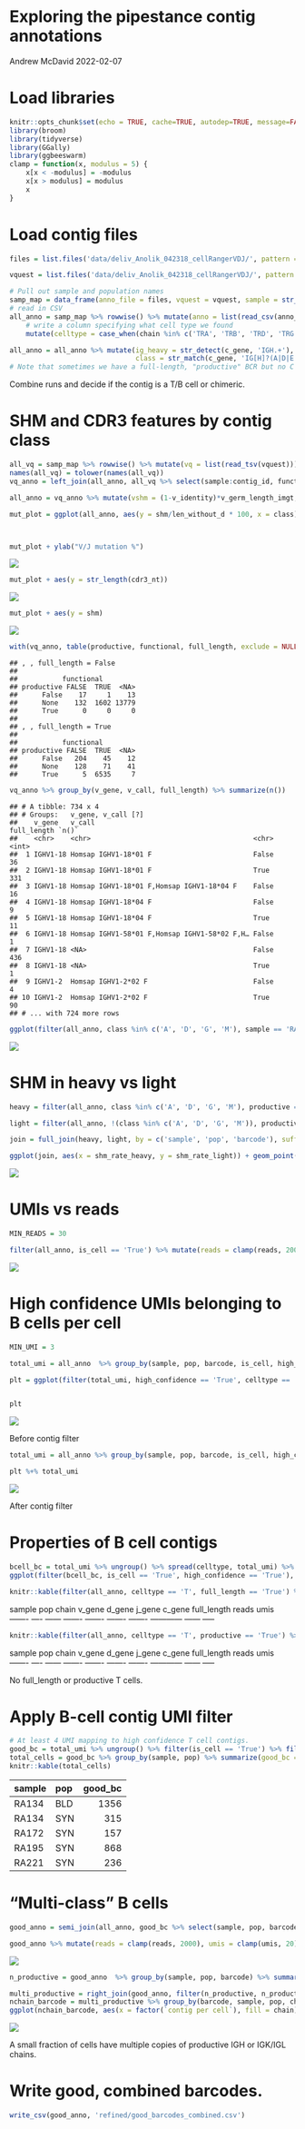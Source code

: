 Exploring the pipestance contig annotations
================
Andrew McDavid
2022-02-07

# Load libraries

``` r
knitr::opts_chunk$set(echo = TRUE, cache=TRUE, autodep=TRUE, message=FALSE, warning=FALSE)
library(broom)
library(tidyverse)
library(GGally)
library(ggbeeswarm)
clamp = function(x, modulus = 5) {
    x[x < -modulus] = -modulus
    x[x > modulus] = modulus
    x
}
```

# Load contig files

``` r
files = list.files('data/deliv_Anolik_042318_cellRangerVDJ/', pattern = "all_contig_annotations.csv", recursive = TRUE, full.names = TRUE)

vquest = list.files('data/deliv_Anolik_042318_cellRangerVDJ/', pattern = "*_db-pass.tab", recursive = TRUE, full.names = TRUE)

# Pull out sample and population names
samp_map = data_frame(anno_file = files, vquest = vquest, sample = str_match(files, '//Sample_(RA[0-9]+)')[,2], pop = str_match(files, '(Syn|SYN|BLD)')[,1] %>% toupper())
# read in CSV
all_anno = samp_map %>% rowwise() %>% mutate(anno = list(read_csv(anno_file))) %>% unnest() %>% 
    # write a column specifying what cell type we found
    mutate(celltype = case_when(chain %in% c('TRA', 'TRB', 'TRD', 'TRG') ~ "T", chain == 'Multi' ~ 'Multi', chain %in% c('IGH','IGK', 'IGL') ~ 'B', TRUE ~ NA_character_))

all_anno = all_anno %>% mutate(ig_heavy = str_detect(c_gene, 'IGH.+'),
                               class = str_match(c_gene, 'IG[H]?(A|D|E|G|M|K|L)[C0-9]*')[,2])
# Note that sometimes we have a full-length, "productive" BCR but no C gene recovered!
```

Combine runs and decide if the contig is a T/B cell or chimeric.

# SHM and CDR3 features by contig class

``` r
all_vq = samp_map %>% rowwise() %>% mutate(vq = list(read_tsv(vquest))) %>% unnest() %>% dplyr::rename(contig_id = SEQUENCE_ID)
names(all_vq) = tolower(names(all_vq))
vq_anno = left_join(all_anno, all_vq %>% select(sample:contig_id, functional:j_call, v_seq_start:j_identity), by = c('sample', 'pop', 'contig_id'))

all_anno = vq_anno %>% mutate(vshm = (1-v_identity)*v_germ_length_imgt, jshm = (1-j_identity)*j_germ_length, shm = vshm + jshm, len_without_d = v_germ_length_imgt + j_germ_length)

mut_plot = ggplot(all_anno, aes(y = shm/len_without_d * 100, x = class)) + geom_quasirandom() + stat_summary() + facet_wrap(~sample + pop)



mut_plot + ylab("V/J mutation %") 
```

![](02vdj_explore_files/figure-gfm/unnamed-chunk-2-1.png)<!-- -->

``` r
mut_plot + aes(y = str_length(cdr3_nt))
```

![](02vdj_explore_files/figure-gfm/unnamed-chunk-2-2.png)<!-- -->

``` r
mut_plot + aes(y = shm)
```

![](02vdj_explore_files/figure-gfm/unnamed-chunk-2-3.png)<!-- -->

``` r
with(vq_anno, table(productive, functional, full_length, exclude = NULL))
```

    ## , , full_length = False
    ## 
    ##           functional
    ## productive FALSE  TRUE  <NA>
    ##      False    17     1    13
    ##      None    132  1602 13779
    ##      True      0     0     0
    ## 
    ## , , full_length = True
    ## 
    ##           functional
    ## productive FALSE  TRUE  <NA>
    ##      False   204    45    12
    ##      None    128    71    41
    ##      True      5  6535     7

``` r
vq_anno %>% group_by(v_gene, v_call, full_length) %>% summarize(n())
```

    ## # A tibble: 734 x 4
    ## # Groups:   v_gene, v_call [?]
    ##    v_gene   v_call                                       full_length `n()`
    ##    <chr>    <chr>                                        <chr>       <int>
    ##  1 IGHV1-18 Homsap IGHV1-18*01 F                         False          36
    ##  2 IGHV1-18 Homsap IGHV1-18*01 F                         True          331
    ##  3 IGHV1-18 Homsap IGHV1-18*01 F,Homsap IGHV1-18*04 F    False          16
    ##  4 IGHV1-18 Homsap IGHV1-18*04 F                         False           9
    ##  5 IGHV1-18 Homsap IGHV1-18*04 F                         True           11
    ##  6 IGHV1-18 Homsap IGHV1-58*01 F,Homsap IGHV1-58*02 F,H… False           1
    ##  7 IGHV1-18 <NA>                                         False         436
    ##  8 IGHV1-18 <NA>                                         True            1
    ##  9 IGHV1-2  Homsap IGHV1-2*02 F                          False           4
    ## 10 IGHV1-2  Homsap IGHV1-2*02 F                          True           90
    ## # ... with 724 more rows

``` r
ggplot(filter(all_anno, class %in% c('A', 'D', 'G', 'M'), sample == 'RA134', productive == 'True'), aes(y = shm/len_without_d * 100, x = pop)) + geom_quasirandom(aes(color = pop)) + facet_grid( ~ class) + theme_minimal(base_size = 14) + ylab("V/J mutation %")  + xlab('') + theme(legend.pos = 'top') + stat_summary()
```

![](02vdj_explore_files/figure-gfm/ra134_shm-1.png)<!-- -->

# SHM in heavy vs light

``` r
heavy = filter(all_anno, class %in% c('A', 'D', 'G', 'M'), productive == 'True') %>% group_by(sample, pop, barcode) %>% summarize(shm_rate = mean(shm/len_without_d, na.rm = TRUE), class = class[1])

light = filter(all_anno, !(class %in% c('A', 'D', 'G', 'M')), productive == 'True')  %>% group_by(sample, pop, barcode) %>% summarize(shm_rate = mean(shm/len_without_d, na.rm = TRUE), class = class[1])

join = full_join(heavy, light, by = c('sample', 'pop', 'barcode'), suffix = c('_heavy', '_light'))

ggplot(join, aes(x = shm_rate_heavy, y = shm_rate_light)) + geom_point(aes(color = sample)) + geom_smooth(method = 'lm') + facet_grid(~class_light ~ class_heavy, scales = 'free')
```

![](02vdj_explore_files/figure-gfm/unnamed-chunk-3-1.png)<!-- -->

# UMIs vs reads

``` r
MIN_READS = 30

filter(all_anno, is_cell == 'True') %>% mutate(reads = clamp(reads, 2000), umis = clamp(umis, 32)) %>% mutate(umi_cat = cut(umis, breaks = c(0, 1, 2, 4, 8, 16, 32)), type = case_when( (celltype == 'B') & productive == 'True' ~ 'productive B' , celltype == 'B' ~ 'unproductive B',  TRUE ~ 'other')) %>% ggplot(aes(x = reads, y = umi_cat)) + geom_quasirandom(size = 1, alpha = .5, groupOnX = FALSE) + facet_wrap(~type) + scale_x_log10() + geom_vline(xintercept = MIN_READS, lty = 2)
```

![](02vdj_explore_files/figure-gfm/unnamed-chunk-4-1.png)<!-- -->

# High confidence UMIs belonging to B cells per cell

``` r
MIN_UMI = 3

total_umi = all_anno  %>% group_by(sample, pop, barcode, is_cell, high_confidence, celltype) %>% summarize(total_umi = sum(umis))

plt = ggplot(filter(total_umi, high_confidence == 'True', celltype == 'B'), aes(lty = factor(is_cell), x = total_umi, color = interaction(sample, pop), label = str_c(sample, pop))) + stat_ecdf() +  coord_cartesian(xlim = c(0, 10)) + ylab('Fraction of barcodes') + geom_vline(xintercept = MIN_UMI, lty = 2) + theme_minimal()


plt
```

![](02vdj_explore_files/figure-gfm/unnamed-chunk-5-1.png)<!-- -->

Before contig filter

``` r
total_umi = all_anno %>% group_by(sample, pop, barcode, is_cell, high_confidence, celltype) %>% summarize(total_umi = sum(umis * (reads > MIN_READS)))

plt %+% total_umi
```

![](02vdj_explore_files/figure-gfm/unnamed-chunk-6-1.png)<!-- -->

After contig filter

# Properties of B cell contigs

``` r
bcell_bc = total_umi %>% ungroup() %>% spread(celltype, total_umi) %>% mutate(Bratio = B/(B+T))
ggplot(filter(bcell_bc, is_cell == 'True', high_confidence == 'True'), aes(x = T, y = B)) + geom_hex() + facet_wrap(~sample + pop)
```

``` r
knitr::kable(filter(all_anno, celltype == 'T', full_length == 'True') %>% select(sample, pop, chain:full_length, reads, umis))
```

sample pop chain v\_gene d\_gene j\_gene c\_gene full\_length reads umis
——- —- —— ——- ——- ——- ——- ———— —— —–

``` r
knitr::kable(filter(all_anno, celltype == 'T', productive == 'True') %>% select(sample, pop, chain:full_length, reads, umis))
```

sample pop chain v\_gene d\_gene j\_gene c\_gene full\_length reads umis
——- —- —— ——- ——- ——- ——- ———— —— —–

No full\_length or productive T cells.

# Apply B-cell contig UMI filter

``` r
# At least 4 UMI mapping to high confidence T cell contigs.
good_bc = total_umi %>% ungroup() %>% filter(is_cell == 'True') %>% filter(total_umi >= MIN_UMI, celltype == 'B') %>% filter(high_confidence == 'True')
total_cells = good_bc %>% group_by(sample, pop) %>% summarize(good_bc = n())
knitr::kable(total_cells)
```

| sample | pop | good\_bc |
|:-------|:----|---------:|
| RA134  | BLD |     1356 |
| RA134  | SYN |      315 |
| RA172  | SYN |      157 |
| RA195  | SYN |      868 |
| RA221  | SYN |      236 |

# “Multi-class” B cells

``` r
good_anno = semi_join(all_anno, good_bc %>% select(sample, pop, barcode)) %>% filter( high_confidence == 'True', celltype == 'B', reads > MIN_READS)

good_anno %>% mutate(reads = clamp(reads, 2000), umis = clamp(umis, 20)) %>% mutate(umi_cat = cut(umis, 4)) %>% ggplot(aes(y = reads, x = umi_cat)) + geom_quasirandom(size = 1, alpha = .5, groupOnX = TRUE) + facet_wrap(~celltype + productive) + scale_y_log10() + geom_hline(yintercept = MIN_READS, lty = 2)
```

![](02vdj_explore_files/figure-gfm/unnamed-chunk-10-1.png)<!-- -->

``` r
n_productive = good_anno  %>% group_by(sample, pop, barcode) %>% summarize(n_productive = n())

multi_productive = right_join(good_anno, filter(n_productive, n_productive > 1)) %>% filter(productive == 'True', high_confidence == 'True')
nchain_barcode = multi_productive %>% group_by(barcode, sample, pop, chain) %>% summarize(`contig per cell` = n())
ggplot(nchain_barcode, aes(x = factor(`contig per cell`), fill = chain)) + geom_bar(position = position_stack()) + facet_wrap(~sample + pop, scales = 'free_y') + theme_minimal() 
```

![](02vdj_explore_files/figure-gfm/unnamed-chunk-10-2.png)<!-- -->

A small fraction of cells have multiple copies of productive IGH or
IGK/IGL chains.

# Write good, combined barcodes.

``` r
write_csv(good_anno, 'refined/good_barcodes_combined.csv')
```
